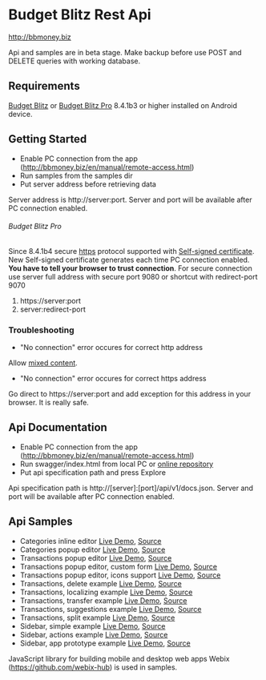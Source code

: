# Budget Blitz Rest Api

http://bbmoney.biz

Api and samples are in beta stage. Make backup before use POST and DELETE queries with working database.

## Requirements

[Budget Blitz](https://play.google.com/store/apps/details?id=biz.interblitz.budgetfree) or [Budget Blitz Pro](https://play.google.com/store/apps/details?id=biz.interblitz.budgetpro) 8.4.1b3 or higher installed on Android device.

## Getting Started

- Enable PC connection from the app (http://bbmoney.biz/en/manual/remote-access.html)
- Run samples from the samples dir
- Put server address before retrieving data

Server address is http://server:port. Server and port will be available after PC connection enabled. 

###### Budget Blitz Pro

Since 8.4.1b4 secure [https](https://en.wikipedia.org/wiki/HTTPS) protocol supported with [Self-signed certificate](https://en.wikipedia.org/wiki/Self-signed_certificate). New Self-signed certificate generates each time PC connection enabled. **You have to tell your browser to trust connection**.
For secure connection use server full address with secure port 9080 or shortcut with redirect-port 9070

1. https://server:port
2. server:redirect-port


### Troubleshooting

- "No connection" error occures for correct http address

Allow [mixed content](https://stackoverflow.com/questions/18321032/how-to-get-chrome-to-allow-mixed-content).

- "No connection" error occures for correct https address

Go direct to https://server:port and add exception for this address in your browser. It is really safe.

## Api Documentation

- Enable PC connection from the app (http://bbmoney.biz/en/manual/remote-access.html)
- Run swagger/index.html from local PC or [online repository](https://interblitz.github.io/BudgetBlitz-Api/swagger/)
- Put api specification path and press Explore

Api specification path is http://[server]:[port]/api/v1/docs.json. Server and port will be available after PC connection enabled.

## Api Samples

- Categories inline editor [Live Demo](https://interblitz.github.io/BudgetBlitz-Api/samples/01-Categories/01-CategoriesInlineEditor), [Source](/samples/01-Categories/01-CategoriesInlineEditor)
- Categories popup editor  [Live Demo](https://interblitz.github.io/BudgetBlitz-Api/samples/01-Categories/02-CategoriesPopupEditor), [Source](/samples/01-Categories/02-CategoriesPopupEditor)
- Transactions popup editor [Live Demo](https://interblitz.github.io/BudgetBlitz-Api/samples/02-Transactions/01-TransactionsPopupEditor), [Source](/samples/02-Transactions/01-TransactionsPopupEditor)
- Transactions popup editor, custom form [Live Demo](https://interblitz.github.io/BudgetBlitz-Api/samples/02-Transactions/02-TransactionsPopupEditorCustomForm), [Source](/samples/02-Transactions/02-TransactionsPopupEditorCustomForm)
- Transactions popup editor, icons support [Live Demo](https://interblitz.github.io/BudgetBlitz-Api/samples/02-Transactions/03-TransactionsPopupEditorIcons), [Source](/samples/02-Transactions/03-TransactionsPopupEditorIcons)
- Transactions, delete example [Live Demo](https://interblitz.github.io/BudgetBlitz-Api/samples/02-Transactions/04-TransactionsDelete), [Source](/samples/02-Transactions/04-TransactionsDelete)
- Transactions, localizing example [Live Demo](https://interblitz.github.io/BudgetBlitz-Api/samples/02-Transactions/05-TransactionsPopupEditorLocale), [Source](/samples/02-Transactions/05-TransactionsPopupEditorLocale)
- Transactions, transfer example [Live Demo](https://interblitz.github.io/BudgetBlitz-Api/samples/02-Transactions/06-TransactionsPopupEditorTransfer), [Source](/samples/02-Transactions/06-TransactionsPopupEditorTransfer)
- Transactions, suggestions example [Live Demo](https://interblitz.github.io/BudgetBlitz-Api/samples/02-Transactions/07-TransactionsPopupEditorSuggestions), [Source](/samples/02-Transactions/07-TransactionsPopupEditorSuggestions)
- Transactions, split example [Live Demo](https://interblitz.github.io/BudgetBlitz-Api/samples/02-Transactions/08-TransactionsPopupEditorDetails), [Source](/samples/02-Transactions/08-TransactionsPopupEditorDetails)
- Sidebar, simple example [Live Demo](https://interblitz.github.io/BudgetBlitz-Api/samples/03-Sidebar/01-Simple), [Source](/samples/03-Sidebar/01-Simple)
- Sidebar, actions example [Live Demo](https://interblitz.github.io/BudgetBlitz-Api/samples/03-Sidebar/02-ActionsListener), [Source](/samples/03-Sidebar/02-ActionsListener)
- Sidebar, app prototype example [Live Demo](https://interblitz.github.io/BudgetBlitz-Api/samples/03-Sidebar/03-ButtonsListener), [Source](/samples/03-Sidebar/03-ButtonsListener)

JavaScript library for building mobile and desktop web apps Webix (https://github.com/webix-hub) is used in samples.
